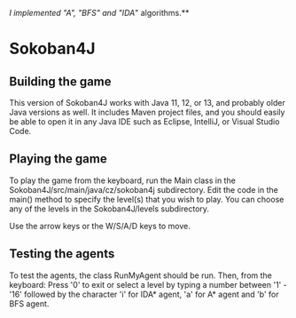 **I implemented "A*", "BFS" and "IDA*" algorithms.**


# Sokoban4J

## Building the game

This version of Sokoban4J works with Java 11, 12, or 13, and probably older Java versions as well.  It includes Maven project files, and you should easily be able to open it in any Java IDE such as Eclipse, IntelliJ, or Visual Studio Code.

## Playing the game

To play the game from the keyboard, run the Main class in the Sokoban4J/src/main/java/cz/sokoban4j subdirectory.  Edit the code in the main() method to specify the level(s) that you wish to play.  You can choose any of the levels in the Sokoban4J/levels subdirectory.

Use the arrow keys or the W/S/A/D keys to move.

## Testing the agents

To test the agents, the class RunMyAgent should be run. Then, from the keyboard:
Press '0' to exit or select a level by typing a number between '1' - '16' followed by the character 'i' for IDA* agent, 'a' for A* agent and 'b' for BFS agent.


